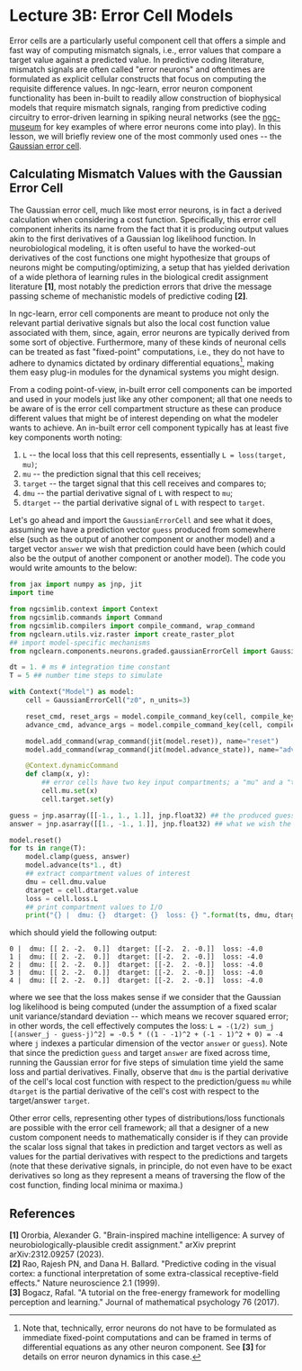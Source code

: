 # Lecture 3B: Error Cell Models

Error cells are a particularly useful component cell that offers a simple and
fast way of computing mismatch signals, i.e., error values that compare a
target value against a predicted value. In predictive coding literature, mismatch
signals are often called "error neurons" and oftentimes are formulated as
explicit cellular constructs that focus on computing the requisite difference
values. In ngc-learn, error neuron component functionality has been in-built to
readily allow construction of biophysical models that require mismatch signals,
ranging from predictive coding circuitry to error-driven learning in spiking
neural networks (see the [ngc-museum](https://github.com/NACLab/ngc-museum) for
key examples of where error neurons come into play). In this lesson, we will
briefly review one of the most commonly used ones -- the
[Gaussian error cell](ngclearn.components.neurons.graded.gaussianErrorCell).

## Calculating Mismatch Values with the Gaussian Error Cell

The Gaussian error cell, much like most error neurons, is in fact a derived
calculation when considering a cost function. Specifically, this error cell
component inherits its name from the fact that it is producing output values
akin to the first derivatives of a Gaussian log likelihood function. In
neurobiological modeling, it is often useful to have the worked-out derivatives
of the cost functions one might hypothesize that groups of neurons might be
computing/optimizing, a setup that has yielded derivation of a wide plethora of
learning rules in the biological credit assignment literature <b>[1]</b>, most
notably the prediction errors that drive the message passing scheme of
mechanistic models of predictive coding <b>[2]</b>.

In ngc-learn, error cell components are meant to produce not only the relevant
partial derivative signals but also the local cost function value associated
with them, since, again, error neurons are typically derived from some sort of
objective. Furthermore, many of these kinds of neuronal cells can be treated as
fast "fixed-point" computations, i.e., they do not have to adhere to dynamics
dictated by ordinary differential equations[^1], making them easy plug-in modules
for the dynamical systems you might design.

From a coding point-of-view, in-built error cell components can be imported and
used in your models just like any other component; all that one needs to be
aware of is the error cell compartment structure as these can produce different
values that might be of interest depending on what the modeler wants to achieve.
An in-built error cell component typically has at least five key components worth noting:
1. `L` -- the local loss that this cell represents, essentially `L = loss(target, mu)`;
2. `mu` -- the prediction signal that this cell receives;
3. `target` -- the target signal that this cell receives and compares to;
4. `dmu` -- the partial derivative signal of `L` with respect to `mu`;
5. `dtarget` -- the partial derivative signal of `L` with respect to `target`.

Let's go ahead and import the `GaussianErrorCell` and see what it does, assuming
we have a prediction vector `guess` produced from somewhere else (such as the output of
another component or another model) and a target vector `answer` we wish that prediction
could have been (which could also be the output of another component or another model).
The code you would write amounts to the below:

```python
from jax import numpy as jnp, jit
import time

from ngcsimlib.context import Context
from ngcsimlib.commands import Command
from ngcsimlib.compilers import compile_command, wrap_command
from ngclearn.utils.viz.raster import create_raster_plot
## import model-specific mechanisms
from ngclearn.components.neurons.graded.gaussianErrorCell import GaussianErrorCell

dt = 1. # ms # integration time constant
T = 5 ## number time steps to simulate

with Context("Model") as model:
    cell = GaussianErrorCell("z0", n_units=3)

    reset_cmd, reset_args = model.compile_command_key(cell, compile_key="reset")
    advance_cmd, advance_args = model.compile_command_key(cell, compile_key="advance_state")

    model.add_command(wrap_command(jit(model.reset)), name="reset")
    model.add_command(wrap_command(jit(model.advance_state)), name="advance")

    @Context.dynamicCommand
    def clamp(x, y):
        ## error cells have two key input compartments; a "mu" and a "target"
        cell.mu.set(x)
        cell.target.set(y)

guess = jnp.asarray([[-1., 1., 1.]], jnp.float32) ## the produced guess or prediction
answer = jnp.asarray([[1., -1., 1.]], jnp.float32) ## what we wish the guess had been

model.reset()
for ts in range(T):
    model.clamp(guess, answer)
    model.advance(ts*1., dt)
    ## extract compartment values of interest
    dmu = cell.dmu.value
    dtarget = cell.dtarget.value
    loss = cell.loss.L
    ## print compartment values to I/O
    print("{} |  dmu: {}  dtarget: {}  loss: {} ".format(ts, dmu, dtarget, loss))
```

which should yield the following output:

```console
0 |  dmu: [[ 2. -2.  0.]]  dtarget: [[-2.  2. -0.]]  loss: -4.0
1 |  dmu: [[ 2. -2.  0.]]  dtarget: [[-2.  2. -0.]]  loss: -4.0
2 |  dmu: [[ 2. -2.  0.]]  dtarget: [[-2.  2. -0.]]  loss: -4.0
3 |  dmu: [[ 2. -2.  0.]]  dtarget: [[-2.  2. -0.]]  loss: -4.0
4 |  dmu: [[ 2. -2.  0.]]  dtarget: [[-2.  2. -0.]]  loss: -4.0
```

where we see that the loss makes sense if we consider that the Gaussian log
likelihood is being computed (under the assumption of a fixed scalar unit
variance/standard deviation -- which means we recover squared error;
in other words, the cell effectively computes the loss:
`L = -(1/2) sum_j [(answer_j - guess-j)^2] = -0.5 * ((1 - -1)^2 + (-1 - 1)^2 + 0) = -4`
where `j` indexes a particular dimension of the vector `answer` or `guess`).
Note that since the prediction `guess` and target `answer` are fixed across
time, running the Gaussian error for five steps of simulation time yield
the same loss and partial derivatives. Finally, observe that `dmu` is the
partial derivative of the cell's local cost function with respect to the
prediction/guess `mu` while `dtarget` is the partial derivative of the cell's
cost with respect to the target/answer `target`.

Other error cells, representing other types of distributions/loss functionals
are possible with the error cell framework; all that a designer of a new custom
component needs to mathematically consider is if they can provide the scalar loss
signal that takes in prediction and target vectors as well as values for
the partial derivatives with respect to the predictions and targets (note that
these derivative signals, in principle, do not even have to be exact derivatives
so long as they represent a means of traversing the flow of the cost function,
finding local minima or maxima.)

## References
<b>[1]</b> Ororbia, Alexander G. "Brain-inspired machine intelligence: A survey
of neurobiologically-plausible credit assignment."
arXiv preprint arXiv:2312.09257 (2023). <br>
<b>[2]</b> Rao, Rajesh PN, and Dana H. Ballard. "Predictive coding in the visual
cortex: a functional interpretation of some extra-classical receptive-field
effects." Nature neuroscience 2.1 (1999). <br>
<b>[3]</b> Bogacz, Rafal. "A tutorial on the free-energy framework for modelling
perception and learning." Journal of mathematical psychology 76 (2017).

<!-- Footnotes -->
[^1]: Note that, technically, error neurons do not have to be formulated as
immediate fixed-point computations and can be framed in terms of differential
equations as any other neuron component. See <b>[3]</b> for details on
error neuron dynamics in this case.
